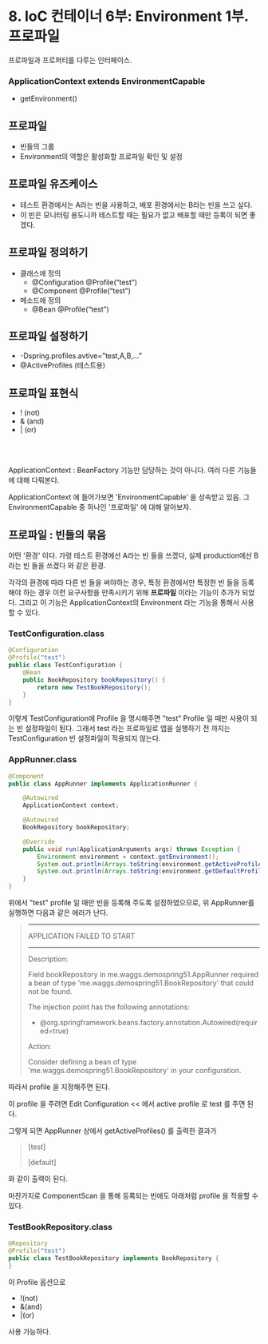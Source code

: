 # 8. IoC 컨테이너 6부: Environment 1부. 프로파일

프로파일과 프로퍼티를 다루는 인터페이스.

### ApplicationContext extends EnvironmentCapable
  * getEnvironment()

## 프로파일
  * 빈들의 그룹
  * Environment의 역할은 활성화할 프로파일 확인 및 설정

## 프로파일 유즈케이스
  * 테스트 환경에서는 A라는 빈을 사용하고, 배포 환경에서는 B라는 빈을 쓰고 싶다.
  * 이 빈은 모니터링 용도니까 테스트할 때는 필요가 없고 배포할 때만 등록이 되면 좋겠다.

## 프로파일 정의하기
  * 클래스에 정의
    * @Configuration @Profile(“test”)
    * @Component @Profile(“test”)
  * 메소드에 정의
    * @Bean @Profile(“test”)

## 프로파일 설정하기
  * -Dspring.profiles.avtive=”test,A,B,...”
  * @ActiveProfiles (테스트용)

## 프로파일 표현식
  * ! (not)
  * & (and)
  * | (or)

<br><br>

ApplicationContext : BeanFactory 기능만 담당하는 것이 아니다. 여러 다른 기능들에 대해 다뤄본다.

ApplicationContext 에 들어가보면 'EnvironmentCapable' 을 상속받고 있음. 그 EnvironmentCapable 중 하나인 '프로파일' 에 대해 알아보자.

## 프로파일 : 빈들의 묶음
어떤 '환경' 이다. 가령 테스트 환경에선 A라는 빈 들을 쓰겠다, 실제 production에선 B라는 빈 들을 쓰겠다 와 같은 환경.

각각의 환경에 따라 다른 빈 들을 써야하는 경우, 특정 환경에서만 특정한 빈 들을 등록해야 하는 경우 이런 요구사항을 만족시키기 위해 __프로파일__ 이라는 기능이 추가가 되었다. 그리고 이 기능은 ApplicationContext의 Environment 라는 기능을 통해서 사용할 수 있다.


### TestConfiguration.class
```java
@Configuration
@Profile("test")
public class TestConfiguration {
    @Bean
    public BookRepository bookRepository() {
        return new TestBookRepository();
    }
}
```

이렇게 TestConfiguration에 Profile 을 명시해주면 "test" Profile 일 때만 사용이 되는 빈 설정파일이 된다. 그래서 test 라는 프로파일로 앱을 실행하기 전 까지는 TestConfiguration 빈 설정파일이 적용되지 않는다.

### AppRunner.class
```java
@Component
public class AppRunner implements ApplicationRunner {

    @Autowired
    ApplicationContext context;

    @Autowired
    BookRepository bookRepository;

    @Override
    public void run(ApplicationArguments args) throws Exception {
        Environment environment = context.getEnvironment();
        System.out.println(Arrays.toString(environment.getActiveProfiles()));
        System.out.println(Arrays.toString(environment.getDefaultProfiles()));
    }
}
```

위에서 "test" profile 일 때만 빈을 등록해 주도록 설정하였으므로, 위 AppRunner를 실행하면 다음과 같은 에러가 난다.


> ***************************
> APPLICATION FAILED TO START
> ***************************
>
> Description:
>
> Field bookRepository in me.waggs.demospring51.AppRunner required a bean of type 
> 'me.waggs.demospring51.BookRepository' that could not be found.
>
> The injection point has the following annotations:
>	- @org.springframework.beans.factory.annotation.Autowired(required=true)
>
>
> Action:
>
> Consider defining a bean of type 'me.waggs.demospring51.BookRepository' in your 
> configuration.

따라서 profile 을 지정해주면 된다. 

이 profile 을 주려면 Edit Configuration << 에서 active profile 로 test 를 주면 된다.

그렇게 되면 AppRunner 상에서 getActiveProfiles() 를 출력한 결과가

> [test]
>
> [default]

와 같이 출력이 된다.

마찬가지로 ComponentScan 을 통해 등록되는 빈에도 아래처럼 profile 을 적용할 수 있다.

### TestBookRepository.class
```java
@Repository
@Profile("test")
public class TestBookRepository implements BookRepository {
}
```

이 Profile 옵션으로 
* !(not)
* &(and)
* |(or)

사용 가능하다.

